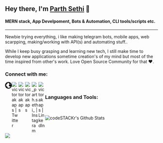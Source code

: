 ## Hey there, I'm [Parth Sethi][website] 👋
#### MERN stack, App Develpoment, Bots & Automation, CLI tools/scripts etc.
---
Newbie trying everything, i like making telegram bots, mobile apps, web scarpping, making/working with API(s) and automating stuff..

While I keep busy grasping and learning new tech, I still make time to develop new applications sometime creation's of my mind but most of the time inspired from other's work. Love Open Source Community for that ❤️.

### Connect with me:

[<img align="left" alt="victorakaps" width="22px" src="https://raw.githubusercontent.com/iconic/open-iconic/master/svg/globe.svg" />][website]
[<img align="left" alt="victorakaps | Twitter" width="22px" src="https://cdn.jsdelivr.net/npm/simple-icons@v3/icons/twitter.svg" />][twitter]
[<img align="left" onclick="window.open('anotherpage.html', '_blank');" alt="victorakaps" width="22px" src="https://cdn.jsdelivr.net/npm/simple-icons@v3/icons/facebook.svg" />][facebook]
[<img align="left" alt="victorakaps" width="22px" src="https://cdn.jsdelivr.net/npm/simple-icons@v3/icons/telegram.svg" />][telegram]
[<img align="left" alt="_parth.sethi_ | Instagram" width="22px" src="https://cdn.jsdelivr.net/npm/simple-icons@v3/icons/instagram.svg" />][instagram]
[<img align="left" alt="victorakaps | LinkedIn" width="22px" src="https://cdn.jsdelivr.net/npm/simple-icons@v3/icons/linkedin.svg" />][linkedin]
<br />

### Languages and Tools:


<img align="left" src="https://i.imgur.com/8qeJyi8.png" width="750px"/>

<br />
<br />
<img alt="codeSTACKr's Github Stats" src="https://github-readme-stats.vercel.app/api?username=victorakaps&show_icons=true&hide_border=true&count_private=true" /> 

<br />

[website]: https://victorakaps.herokuapp.com/
[twitter]: https://twitter.com/victorakaps
[instagram]: https://instagram.com/_parth.sethi_
[linkedin]: https://linkedin.com/in/victorakaps
[facebook]: https://facebook.com/victorakaps
[telegram]: https://t.me/victorakaps
